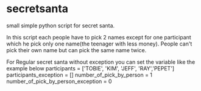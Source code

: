 # secretsanta
small simple  python script for secret santa. 

In this script each people have to pick 2 names except for one participant which he pick only one name(the teenager with less money). 
People can't pick their own name but can pick the same name twice.

For Regular secret santa without exception you can set the variable  like the example below
participants = ['TOBIE', 'KIM', 'JEFF', 'RAY','PEPET']
participants_exception = []
number_of_pick_by_person = 1
number_of_pick_by_person_exception = 0 

 
